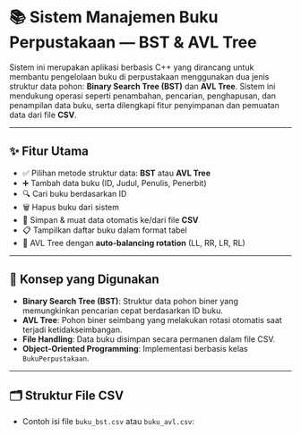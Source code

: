 # 📚 Sistem Manajemen Buku Perpustakaan — BST & AVL Tree

Sistem ini merupakan aplikasi berbasis C++ yang dirancang untuk membantu pengelolaan buku di perpustakaan menggunakan dua jenis struktur data pohon: **Binary Search Tree (BST)** dan **AVL Tree**. 
Sistem ini mendukung operasi seperti penambahan, pencarian, penghapusan, dan penampilan data buku, serta dilengkapi fitur penyimpanan dan pemuatan data dari file **CSV**.

---

## ✨ Fitur Utama

- ✅ Pilihan metode struktur data: **BST** atau **AVL Tree**
- ➕ Tambah data buku (ID, Judul, Penulis, Penerbit)
- 🔍 Cari buku berdasarkan ID
- 🗑️ Hapus buku dari sistem
- 📄 Simpan & muat data otomatis ke/dari file **CSV**
- 📋 Tampilkan daftar buku dalam format tabel
- 🔄 AVL Tree dengan **auto-balancing rotation** (LL, RR, LR, RL)

---

## 🧠 Konsep yang Digunakan

- **Binary Search Tree (BST)**: Struktur data pohon biner yang memungkinkan pencarian cepat berdasarkan ID buku.
- **AVL Tree**: Pohon biner seimbang yang melakukan rotasi otomatis saat terjadi ketidakseimbangan.
- **File Handling**: Data buku disimpan secara permanen dalam file CSV.
- **Object-Oriented Programming**: Implementasi berbasis kelas `BukuPerpustakaan`.

---

## 🗂️ Struktur File CSV

- Contoh isi file `buku_bst.csv` atau `buku_avl.csv`:
